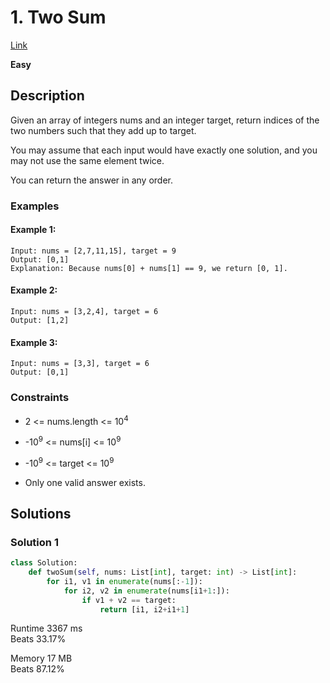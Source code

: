 # 1. Two Sum

[Link](https://leetcode.com/problems/two-sum/description/)

**Easy**

## Description

Given an array of integers nums and an integer target, return indices of the two numbers such that they add up to target.

You may assume that each input would have exactly one solution, and you may not use the same element twice.

You can return the answer in any order.

 
### Examples


#### Example 1:

```
Input: nums = [2,7,11,15], target = 9
Output: [0,1]
Explanation: Because nums[0] + nums[1] == 9, we return [0, 1].
```

#### Example 2:

```
Input: nums = [3,2,4], target = 6
Output: [1,2]
```

#### Example 3:

```
Input: nums = [3,3], target = 6
Output: [0,1]
```

### Constraints

* 2 <= nums.length <= 10<sup>4</sup>

* -10<sup>9</sup> <= nums[i] <= 10<sup>9</sup>

* -10<sup>9</sup> <= target <= 10<sup>9</sup>

* Only one valid answer exists.


## Solutions

### Solution 1

```python
class Solution:
    def twoSum(self, nums: List[int], target: int) -> List[int]:
        for i1, v1 in enumerate(nums[:-1]):
            for i2, v2 in enumerate(nums[i1+1:]):
                if v1 + v2 == target:
                    return [i1, i2+i1+1]
```

Runtime 3367 ms   
Beats 33.17%

Memory 17 MB   
Beats 87.12%
